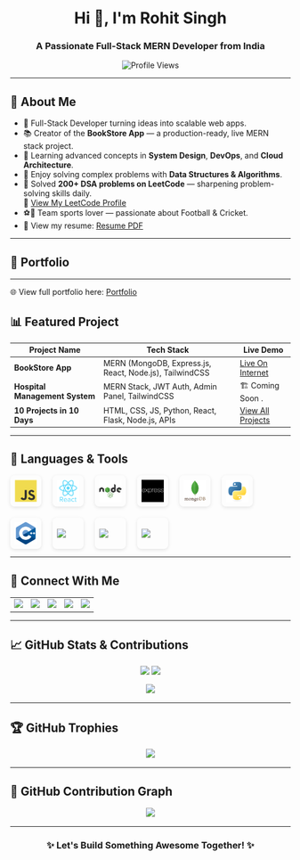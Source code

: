 <h1 align="center">Hi 👋, I'm Rohit Singh</h1>
<h3 align="center">A Passionate Full-Stack MERN Developer from India</h3>

<p align="center">
  <img src="https://komarev.com/ghpvc/?username=rohitsinghcodes&label=Profile%20views&color=0e75b6&style=flat" alt="Profile Views" />
</p>

---

## 🚀 About Me

* 💼 Full-Stack Developer turning ideas into scalable web apps.
* 📚 Creator of the **BookStore App** — a production-ready, live MERN stack project.
* 🌿 Learning advanced concepts in **System Design**, **DevOps**, and **Cloud Architecture**.
* 🧠 Enjoy solving complex problems with **Data Structures & Algorithms**.
* 🧩 Solved **200+ DSA problems on LeetCode** — sharpening problem-solving skills daily.  
  🔗 [View My LeetCode Profile](https://leetcode.com/rohitsinghcodes/)
* ⚽️🏏 Team sports lover — passionate about Football & Cricket.
* 📅 View my resume: [Resume PDF](https://www.canva.com/design/DAGmwdEQ6Vw/L8DiCneVGtxxOUw96yrvLA/view?utm_content=DAGmwdEQ6Vw&utm_campaign=designshare&utm_medium=link2&utm_source=uniquelinks&utlId=he28929fc99)

---

## 📁 Portfolio


---

🌐 View full portfolio here: [Portfolio](https://rohitsinghcodes-portfolio.onrender.com/)


## 📊 Featured Project

| Project Name      | Tech Stack                                              | Live Demo                                                              |
| ----------------- | ------------------------------------------------------- | ---------------------------------------------------------------------- |
| **BookStore App** | MERN (MongoDB, Express.js, React, Node.js), TailwindCSS | [Live On Internet](https://ebookstore-webapp.onrender.com/)|
| **Hospital Management System** | MERN Stack, JWT Auth, Admin Panel, TailwindCSS               | 🏗️ Coming Soon .                      |
| **10 Projects in 10 Days**     | HTML, CSS, JS, Python, React, Flask, Node.js, APIs           | [View All Projects](https://github.com/rohitsinghcodes/10-days-10-projects/blob/main/README.md)|
---

## 🧰 Languages & Tools

<p align="left" style="display: flex; gap: 20px; flex-wrap: wrap;">
  <span style="background-color: #ffffff20; padding: 8px; border-radius: 8px; box-shadow: 0 2px 6px rgba(0,0,0,0.1); transition: transform 0.2s; display: flex; align-items: center; justify-content: center;">
    <img src="https://raw.githubusercontent.com/devicons/devicon/master/icons/javascript/javascript-original.svg" width="40" />
  </span>
  <span style="background-color: #ffffff20; padding: 8px; border-radius: 8px; box-shadow: 0 2px 6px rgba(0,0,0,0.1); transition: transform 0.2s; display: flex; align-items: center; justify-content: center;">
    <img src="https://raw.githubusercontent.com/devicons/devicon/master/icons/react/react-original-wordmark.svg" width="40" />
  </span>
  <span style="background-color: #ffffff20; padding: 8px; border-radius: 8px; box-shadow: 0 2px 6px rgba(0,0,0,0.1); transition: transform 0.2s; display: flex; align-items: center; justify-content: center;">
    <img src="https://raw.githubusercontent.com/devicons/devicon/master/icons/nodejs/nodejs-original-wordmark.svg" width="40" />
  </span>
  <span style="background-color: #ffffff20; padding: 8px; border-radius: 8px; box-shadow: 0 2px 6px rgba(0,0,0,0.1); transition: transform 0.2s; display: flex; align-items: center; justify-content: center;">
    <img src="https://raw.githubusercontent.com/devicons/devicon/master/icons/express/express-original-wordmark.svg" width="40" style="filter: invert(100%);" />
  </span>
  <span style="background-color: #ffffff20; padding: 8px; border-radius: 8px; box-shadow: 0 2px 6px rgba(0,0,0,0.1); transition: transform 0.2s; display: flex; align-items: center; justify-content: center;">
    <img src="https://raw.githubusercontent.com/devicons/devicon/master/icons/mongodb/mongodb-original-wordmark.svg" width="40" />
  </span>
  <span style="background-color: #ffffff20; padding: 8px; border-radius: 8px; box-shadow: 0 2px 6px rgba(0,0,0,0.1); transition: transform 0.2s; display: flex; align-items: center; justify-content: center;">
    <img src="https://raw.githubusercontent.com/devicons/devicon/master/icons/python/python-original.svg" width="40" />
  </span>
  <span style="background-color: #ffffff20; padding: 8px; border-radius: 8px; box-shadow: 0 2px 6px rgba(0,0,0,0.1); transition: transform 0.2s; display: flex; align-items: center; justify-content: center;">
    <img src="https://raw.githubusercontent.com/devicons/devicon/master/icons/cplusplus/cplusplus-original.svg" width="40" />
  </span>
  <span style="background-color: #ffffff20; padding: 8px; border-radius: 8px; box-shadow: 0 2px 6px rgba(0,0,0,0.1); transition: transform 0.2s; display: flex; align-items: center; justify-content: center;">
    <img src="https://www.vectorlogo.zone/logos/tailwindcss/tailwindcss-icon.svg" width="40" />
  </span>
  <span style="background-color: #ffffff20; padding: 8px; border-radius: 8px; box-shadow: 0 2px 6px rgba(0,0,0,0.1); transition: transform 0.2s; display: flex; align-items: center; justify-content: center;">
    <img src="https://www.vectorlogo.zone/logos/git-scm/git-scm-icon.svg" width="40" />
  </span>
  <span style="background-color: #ffffff20; padding: 8px; border-radius: 8px; box-shadow: 0 2px 6px rgba(0,0,0,0.1); transition: transform 0.2s; display: flex; align-items: center; justify-content: center;">
    <img src="https://www.vectorlogo.zone/logos/getpostman/getpostman-icon.svg" width="40" />
  </span>
</p>

---

## 🔎 Connect With Me

<table>
<tr>
<td><a href="https://twitter.com/rohitsinghcodes"><img src="https://img.shields.io/badge/Twitter-1DA1F2?style=for-the-badge&logo=twitter&logoColor=white" /></a></td>
<td><a href="https://linkedin.com/in/rohitsinghcodes"><img src="https://img.shields.io/badge/LinkedIn-0077B5?style=for-the-badge&logo=linkedin&logoColor=white" /></a></td>
<td><a href="mailto:kumar.rohitsingh37@gmail.com"><img src="https://img.shields.io/badge/Gmail-D14836?style=for-the-badge&logo=gmail&logoColor=white" /></a></td>
<td><a href="https://www.leetcode.com/rohitsinghcodes"><img src="https://img.shields.io/badge/LeetCode-FFA116?style=for-the-badge&logo=leetcode&logoColor=black" /></a></td>
<td><a href="https://www.hackerrank.com/rohitsinghcode"><img src="https://img.shields.io/badge/HackerRank-2EC866?style=for-the-badge&logo=hackerrank&logoColor=white" /></a></td>
</tr>
</table>

---

## 📈 GitHub Stats & Contributions

<p align="center">
  <img src="https://github-readme-stats.vercel.app/api?username=RohitSinghCodes&show_icons=true&theme=radical" height="160" />
  <img src="https://github-readme-stats.vercel.app/api/top-langs/?username=RohitSinghCodes&layout=compact&langs_count=10&theme=radical" height="160" />
</p>

<p align="center">
  <img src="https://streak-stats.demolab.com?user=RohitSinghCodes&theme=radical" height="160" />
</p>

---

## 🏆 GitHub Trophies

<p align="center">
  <img src="https://github-profile-trophy.vercel.app/?username=RohitSinghCodes&theme=radical&title=Stars,Followers,Commits,Repositories,PullRequest" />
</p>

---

## 📜 GitHub Contribution Graph

<p align="center">
  <img src="https://github-readme-activity-graph.vercel.app/graph?username=RohitSinghCodes&theme=react-dark" />
</p>

---

<h3 align="center">✨ Let's Build Something Awesome Together! ✨</h3>
